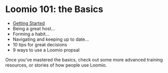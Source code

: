 # Loomio 101: the Basics

* [Getting Started](getting_started.md)
* Being a great host...
* Forming a habit...
* Navigating and keeping up to date...
* 10 tips for great decisions
* 9 ways to use a Loomio propsal

Once you've mastered the basics, check out some more advanced training resources, or stories of how people use Loomio.